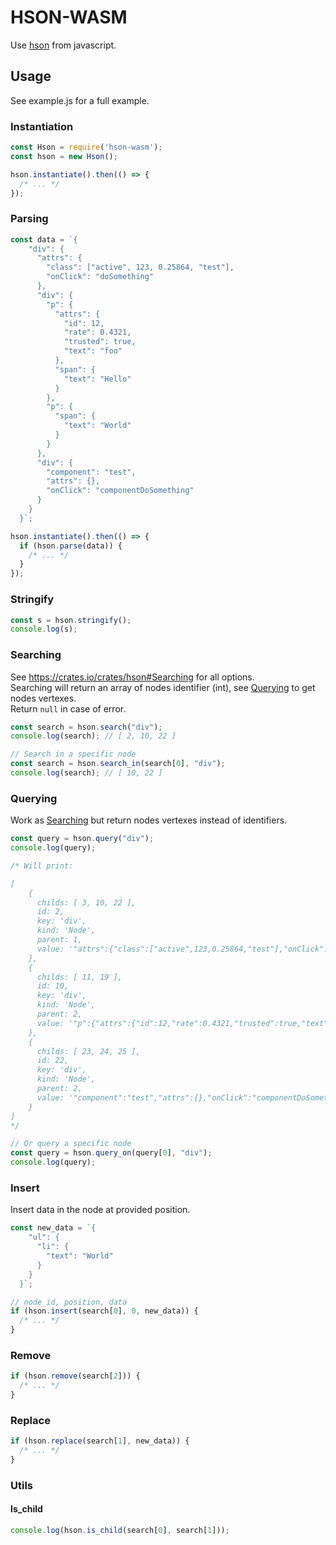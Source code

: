 # HSON-WASM

Use [hson](https://crates.io/crates/hson) from javascript.

## Usage

See example.js for a full example.

### Instantiation

```js
const Hson = require('hson-wasm');
const hson = new Hson();

hson.instantiate().then(() => {
  /* ... */
});
```

### Parsing
```js
const data = `{
    "div": {
      "attrs": {
        "class": ["active", 123, 0.25864, "test"],
        "onClick": "doSomething"
      },
      "div": {
        "p": {
          "attrs": {
            "id": 12,
            "rate": 0.4321,
            "trusted": true,
            "text": "foo"
          },
          "span": {
            "text": "Hello"
          }
        },
        "p": {
          "span": {
            "text": "World"
          }
        }
      },
      "div": {
        "component": "test",
        "attrs": {},
        "onClick": "componentDoSomething"
      }
    }
  }`;

hson.instantiate().then(() => {
  if (hson.parse(data)) {
    /* ... */
  }
});
```

### Stringify
```js
const s = hson.stringify();
console.log(s);
```

### Searching

See https://crates.io/crates/hson#Searching for all options.  
Searching will return an array of nodes identifier (int), see [Querying](#Querying) to get nodes vertexes.  
Return `null` in case of error.

```js
const search = hson.search("div");
console.log(search); // [ 2, 10, 22 ]

// Search in a specific node
const search = hson.search_in(search[0], "div");
console.log(search); // [ 10, 22 ]
```

### Querying

Work as [Searching](#Searching) but return nodes vertexes instead of identifiers. 

```js
const query = hson.query("div");
console.log(query);

/* Will print:

[   
    { 
      childs: [ 3, 10, 22 ],
      id: 2,
      key: 'div',
      kind: 'Node',
      parent: 1,
      value: '"attrs":{"class":["active",123,0.25864,"test"],"onClick":"doSomething"},"div":{"p":{"attrs":{"id":12,"rate":0.4321,"trusted":true,"text":"foo"},"span":{"text":"Hello"}},"p":{"span":{"text":"World"}}},"div":{"component":"test","attrs":{},"onClick":"componentDoSomething"}' 
    },
    { 
      childs: [ 11, 19 ],
      id: 10,
      key: 'div',
      kind: 'Node',
      parent: 2,
      value: '"p":{"attrs":{"id":12,"rate":0.4321,"trusted":true,"text":"foo"},"span":{"text":"Hello"}},"p":{"span":{"text":"World"}}' 
    },
    { 
      childs: [ 23, 24, 25 ],
      id: 22,
      key: 'div',
      kind: 'Node',
      parent: 2,
      value: '"component":"test","attrs":{},"onClick":"componentDoSomething"' 
    } 
]
*/

// Or query a specific node
const query = hson.query_on(query[0], "div");
console.log(query);
```

### Insert

Insert data in the node at provided position.

```js
const new_data = `{
    "ul": {
      "li": {
        "text": "World"
      }
    }
  }`;

// node_id, position, data
if (hson.insert(search[0], 0, new_data)) {
  /* ... */
}
```

### Remove

```js
if (hson.remove(search[2])) {
  /* ... */
}
```

### Replace 

```js
if (hson.replace(search[1], new_data)) {
  /* ... */
}
```

### Utils

#### Is_child

```js
console.log(hson.is_child(search[0], search[1]));
```

